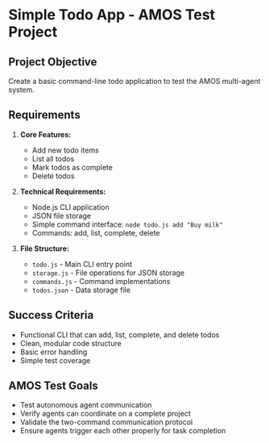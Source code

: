 # Simple Todo App - AMOS Test Project

## Project Objective
Create a basic command-line todo application to test the AMOS multi-agent system.

## Requirements
1. **Core Features:**
   - Add new todo items
   - List all todos
   - Mark todos as complete
   - Delete todos

2. **Technical Requirements:**
   - Node.js CLI application
   - JSON file storage
   - Simple command interface: `node todo.js add "Buy milk"`
   - Commands: add, list, complete, delete

3. **File Structure:**
   - `todo.js` - Main CLI entry point
   - `storage.js` - File operations for JSON storage
   - `commands.js` - Command implementations
   - `todos.json` - Data storage file

## Success Criteria
- Functional CLI that can add, list, complete, and delete todos
- Clean, modular code structure
- Basic error handling
- Simple test coverage

## AMOS Test Goals
- Test autonomous agent communication
- Verify agents can coordinate on a complete project
- Validate the two-command communication protocol
- Ensure agents trigger each other properly for task completion